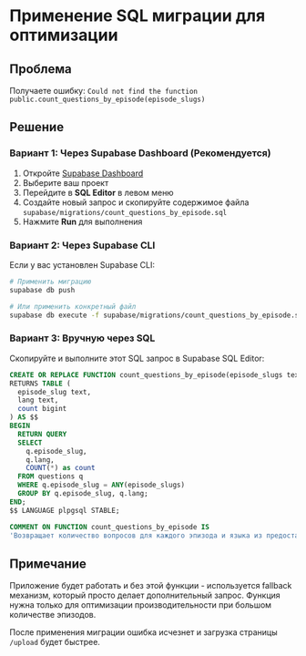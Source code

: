 # Применение SQL миграции для оптимизации

## Проблема
Получаете ошибку: `Could not find the function public.count_questions_by_episode(episode_slugs)`

## Решение

### Вариант 1: Через Supabase Dashboard (Рекомендуется)

1. Откройте [Supabase Dashboard](https://supabase.com/dashboard)
2. Выберите ваш проект
3. Перейдите в **SQL Editor** в левом меню
4. Создайте новый запрос и скопируйте содержимое файла `supabase/migrations/count_questions_by_episode.sql`
5. Нажмите **Run** для выполнения

### Вариант 2: Через Supabase CLI

Если у вас установлен Supabase CLI:

```bash
# Применить миграцию
supabase db push

# Или применить конкретный файл
supabase db execute -f supabase/migrations/count_questions_by_episode.sql
```

### Вариант 3: Вручную через SQL

Скопируйте и выполните этот SQL запрос в Supabase SQL Editor:

```sql
CREATE OR REPLACE FUNCTION count_questions_by_episode(episode_slugs text[])
RETURNS TABLE (
  episode_slug text,
  lang text,
  count bigint
) AS $$
BEGIN
  RETURN QUERY
  SELECT 
    q.episode_slug,
    q.lang,
    COUNT(*) as count
  FROM questions q
  WHERE q.episode_slug = ANY(episode_slugs)
  GROUP BY q.episode_slug, q.lang;
END;
$$ LANGUAGE plpgsql STABLE;

COMMENT ON FUNCTION count_questions_by_episode IS 
'Возвращает количество вопросов для каждого эпизода и языка из предоставленного списка slug';
```

## Примечание

Приложение будет работать и без этой функции - используется fallback механизм, который просто делает дополнительный запрос. Функция нужна только для оптимизации производительности при большом количестве эпизодов.

После применения миграции ошибка исчезнет и загрузка страницы `/upload` будет быстрее.

